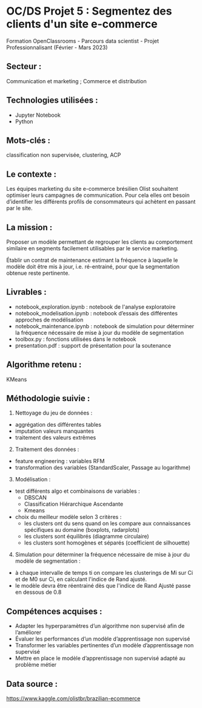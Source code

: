 # OC/DS Projet 5 : Segmentez des clients d'un site e-commerce
Formation OpenClassrooms - Parcours data scientist - Projet Professionnalisant (Février - Mars 2023)

## Secteur : 
Communication et marketing ; Commerce et distribution

## Technologies utilisées : 
  * Jupyter Notebook
  * Python

## Mots-clés : 
classification non supervisée, clustering, ACP

## Le contexte : 
Les équipes marketing du site e-commerce brésilien Olist souhaitent optimiser leurs campagnes de communication. Pour cela elles ont besoin d’identifier les différents profils de consommateurs qui achètent en passant par le site.

## La mission : 
Proposer un modèle permettant de regrouper les clients au comportement similaire en segments facilement utilisables par le service marketing.

Établir un contrat de maintenance estimant la fréquence à laquelle le modèle doit être mis à jour, i.e. ré-entrainé, pour que la segmentation obtenue reste pertinente.

 ## Livrables :
 * notebook_exploration.ipynb : notebook de l'analyse exploratoire
 * notebook_modelisation.ipynb : notebook d’essais des différentes approches de modélisation
 * notebook_maintenance.ipynb : notebook de simulation pour déterminer la fréquence nécessaire de mise à jour du modèle de segmentation
 * toolbox.py : fonctions utilisées dans le notebook
 * presentation.pdf : support de présentation pour la soutenance

## Algorithme retenu : 
KMeans

## Méthodologie suivie : 
1. Nettoyage du jeu de données :
* aggrégation des différentes tables
* imputation valeurs manquantes
* traitement des valeurs extrêmes

2. Traitement des données :
* feature engineering : variables RFM
* transformation des variables (StandardScaler, Passage au logarithme)

3. Modélisation :
* test différents algo et combinaisons de variables :
	- DBSCAN
	- Classification Hiérarchique Ascendante
	- Kmeans
* choix du meilleur modèle selon 3 critères :
	- les clusters ont du sens quand on les compare aux connaissances spécifiques au domaine (boxplots, radarplots)
	- les clusters sont équilibrés (diagramme circulaire)
    - les clusters sont homogènes et séparés (coefficient de silhouette)

4. Simulation pour déterminer la fréquence nécessaire de mise à jour du modèle de segmentation :
* à chaque intervalle de temps ti on compare les clusterings de Mi sur Ci et de M0 sur Ci, en calculant l'indice de Rand ajusté. 
* le modèle devra être réentrainé dès que l'indice de Rand Ajusté passe en dessous de 0.8 


## Compétences acquises :  
* Adapter les hyperparamètres d’un algorithme non supervisé afin de l’améliorer
* Évaluer les performances d’un modèle d’apprentissage non supervisé
* Transformer les variables pertinentes d’un modèle d’apprentissage non supervisé
* Mettre en place le modèle d’apprentissage non supervisé adapté au problème métier

## Data source : 
https://www.kaggle.com/olistbr/brazilian-ecommerce
